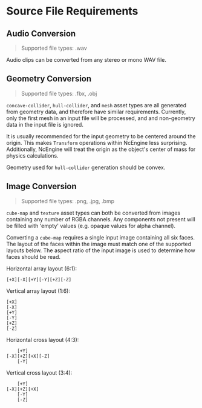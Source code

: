 Source File Requirements
========================

## Audio Conversion
> Supported file types: .wav

Audio clips can be converted from any stereo or mono WAV file.

## Geometry Conversion
> Supported file types: .fbx, .obj

`concave-collider`, `hull-collider`, and `mesh` asset types are all generated from
geometry data, and therefore have similar requirements. Currently, only the first
mesh in an input file will be processed, and and non-geometry data in the input
file is ignored.

It is usually recommended for the input geometry to be centered around the origin.
This makes `Transform` operations within NcEngine less surprising. Additionally,
NcEngine will treat the origin as the object's center of mass for physics
calculations.

Geometry used for `hull-collider` generation should be convex.

## Image Conversion
> Supported file types: .png, .jpg, .bmp

`cube-map` and `texture` asset types can both be converted from images containing
any number of RGBA channels. Any components not present will be filled with
'empty' values (e.g. opaque values for alpha channel).

Converting a `cube-map` requires a single input image containing all six faces.
The layout of the faces within the image must match one of the supported layouts
below. The aspect ratio of the input image is used to determine how faces should
be read.

Horizontal array layout (6:1):
```
[+X][-X][+Y][-Y][+Z][-Z]
```

Vertical array layout (1:6):
```
[+X]
[-X]
[+Y]
[-Y]
[+Z]
[-Z]
```

Horizontal cross layout (4:3):
```
    [+Y]
[-X][+Z][+X][-Z]
    [-Y]
```

Vertical cross layout (3:4):
```
    [+Y]
[-X][+Z][+X]
    [-Y]
    [-Z]
```
